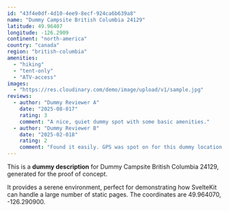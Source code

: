 ```yaml
---
id: "43f4e0df-4d10-4ee9-8ecf-924ca6b639a8"
name: "Dummy Campsite British Columbia 24129"
latitude: 49.96407
longitude: -126.2909
continent: "north-america"
country: "canada"
region: "british-columbia"
amenities:
  - "hiking"
  - "tent-only"
  - "ATV-access"
images:
  - "https://res.cloudinary.com/demo/image/upload/v1/sample.jpg"
reviews:
  - author: "Dummy Reviewer A"
    date: "2025-08-017"
    rating: 3
    comment: "A nice, quiet dummy spot with some basic amenities."
  - author: "Dummy Reviewer B"
    date: "2025-02-018"
    rating: 2
    comment: "Found it easily. GPS was spot on for this dummy location."
---
```


This is a **dummy description** for Dummy Campsite British Columbia 24129, generated for the proof of concept.

It provides a serene environment, perfect for demonstrating how SvelteKit can handle a large number of static pages. The coordinates are 49.964070, -126.290900.
